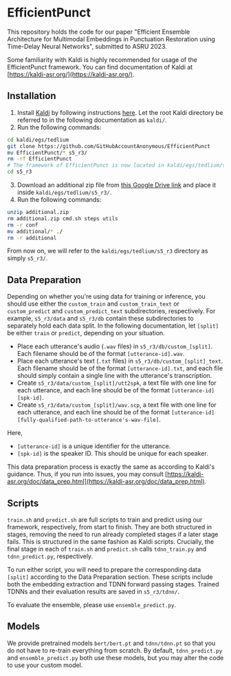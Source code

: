 # EfficientPunct

This repository holds the code for our paper "Efficient Ensemble Architecture for Multimodal Embeddings in Punctuation Restoration using Time-Delay Neural Networks", submitted to ASRU 2023.

Some familiarity with Kaldi is highly recommended for usage of the EfficientPunct framework. You can find documentation of Kaldi at [https://kaldi-asr.org/](https://kaldi-asr.org/).

## Installation

1. Install [Kaldi](https://kaldi-asr.org/) by following instructions [here](https://github.com/kaldi-asr/kaldi). Let the root Kaldi directory be referred to in the following documentation as `kaldi/`.
2. Run the following commands:
```bash
cd kaldi/egs/tedlium
git clone https://github.com/GitHubAccountAnonymous/EfficientPunct
mv EfficientPunct/* s5_r3/
rm -rf EfficientPunct
# The framework of EfficientPunct is now located in kaldi/egs/tedlium/s5_r3.
cd s5_r3
```
3. Download an additional zip file from [this Google Drive link](https://drive.google.com/file/d/1C1IuJsrL8l0ekCy_eXGit1_lMnrkHScu/view?usp=share_link) and place it inside `kaldi/egs/tedlium/s5_r3/`.
4. Run the following commands:
```bash
unzip additional.zip
rm additional.zip cmd.sh steps utils
rm -r conf
mv additional/* ./
rm -r additional
```

From now on, we will refer to the `kaldi/egs/tedlium/s5_r3` directory as simply `s5_r3/`.

## Data Preparation

Depending on whether you're using data for training or inference, you should use either the `custom_train` and `custom_train_text` or `custom_predict` and `custom_predict_text` subdirectories, respectively. For example, `s5_r3/data` and `s5_r3/db` contain these subdirectories to separately hold each data split. In the following documentation, let `[split]` be either `train` or `predict`, depending on your situation.

- Place each utterance's audio (`.wav` files) in `s5_r3/db/custom_[split]`. Each filename should be of the format `[utterance-id].wav`. 
- Place each utterance's text (`.txt` files) in `s5_r3/db/custom_[split]_text`. Each filename should be of the format `[utterance-id].txt`, and each file should simply contain a single line with the utterance's transcription.
- Create `s5_r3/data/custom_[split]/utt2spk`, a text file with one line for each utterance, and each line should be of the format `[utterance-id] [spk-id]`.
- Create `s5_r3/data/custom_[split]/wav.scp`, a text file with one line for each utterance, and each line should be of the format `[utterance-id] [fully-qualified-path-to-utterance's-wav-file]`.

Here,
- `[utterance-id]` is a unique identifier for the utterance.
- `[spk-id]` is the speaker ID. This should be unique for each speaker.

This data preparation process is exactly the same as according to Kaldi's guidance. Thus, if you run into issues, you may consult [https://kaldi-asr.org/doc/data_prep.html](https://kaldi-asr.org/doc/data_prep.html).

## Scripts

`train.sh` and `predict.sh` are full scripts to train and predict using our framework, respectively, from start to finish. They are both structured in stages, removing the need to run already completed stages if a later stage fails. This is structured in the same fashion as Kaldi scripts. Crucially, the final stage in each of `train.sh` and `predict.sh` calls `tdnn_train.py` and `tdnn_predict.py`, respectively.

To run either script, you will need to prepare the corresponding data `[split]` according to the Data Preparation section. These scripts include both the embedding extraction and TDNN forward passing stages. Trained TDNNs and their evaluation results are saved in `s5_r3/tdnn/`.

To evaluate the ensemble, please use `ensemble_predict.py`.

## Models

We provide pretrained models `bert/bert.pt` and `tdnn/tdnn.pt` so that you do not have to re-train everything from scratch. By default, `tdnn_predict.py` and `ensemble_predict.py` both use these models, but you may alter the code to use your custom model.
